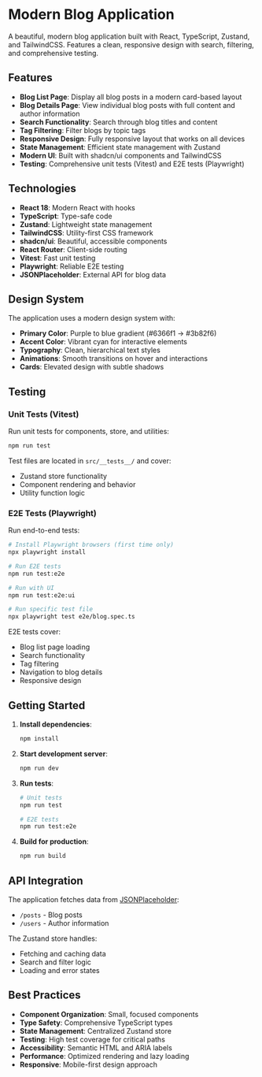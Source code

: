 # Modern Blog Application

A beautiful, modern blog application built with React, TypeScript, Zustand, and TailwindCSS. Features a clean, responsive design with search, filtering, and comprehensive testing.

## Features

- **Blog List Page**: Display all blog posts in a modern card-based layout
- **Blog Details Page**: View individual blog posts with full content and author information
- **Search Functionality**: Search through blog titles and content
- **Tag Filtering**: Filter blogs by topic tags
- **Responsive Design**: Fully responsive layout that works on all devices
- **State Management**: Efficient state management with Zustand
- **Modern UI**: Built with shadcn/ui components and TailwindCSS
- **Testing**: Comprehensive unit tests (Vitest) and E2E tests (Playwright)



## Technologies

- **React 18**: Modern React with hooks
- **TypeScript**: Type-safe code
- **Zustand**: Lightweight state management
- **TailwindCSS**: Utility-first CSS framework
- **shadcn/ui**: Beautiful, accessible components
- **React Router**: Client-side routing
- **Vitest**: Fast unit testing
- **Playwright**: Reliable E2E testing
- **JSONPlaceholder**: External API for blog data

## Design System

The application uses a modern design system with:
- **Primary Color**: Purple to blue gradient (#6366f1 → #3b82f6)
- **Accent Color**: Vibrant cyan for interactive elements
- **Typography**: Clean, hierarchical text styles
- **Animations**: Smooth transitions on hover and interactions
- **Cards**: Elevated design with subtle shadows

## Testing

### Unit Tests (Vitest)

Run unit tests for components, store, and utilities:

```bash
npm run test
```

Test files are located in `src/__tests__/` and cover:
- Zustand store functionality
- Component rendering and behavior
- Utility function logic

### E2E Tests (Playwright)

Run end-to-end tests:

```bash
# Install Playwright browsers (first time only)
npx playwright install

# Run E2E tests
npm run test:e2e

# Run with UI
npm run test:e2e:ui

# Run specific test file
npx playwright test e2e/blog.spec.ts
```

E2E tests cover:
- Blog list page loading
- Search functionality
- Tag filtering
- Navigation to blog details
- Responsive design

## Getting Started

1. **Install dependencies**:
   ```bash
   npm install
   ```

2. **Start development server**:
   ```bash
   npm run dev
   ```

3. **Run tests**:
   ```bash
   # Unit tests
   npm run test

   # E2E tests
   npm run test:e2e
   ```

4. **Build for production**:
   ```bash
   npm run build
   ```

## API Integration

The application fetches data from [JSONPlaceholder](https://jsonplaceholder.typicode.com/):
- `/posts` - Blog posts
- `/users` - Author information

The Zustand store handles:
- Fetching and caching data
- Search and filter logic
- Loading and error states

## Best Practices

- **Component Organization**: Small, focused components
- **Type Safety**: Comprehensive TypeScript types
- **State Management**: Centralized Zustand store
- **Testing**: High test coverage for critical paths
- **Accessibility**: Semantic HTML and ARIA labels
- **Performance**: Optimized rendering and lazy loading
- **Responsive**: Mobile-first design approach
